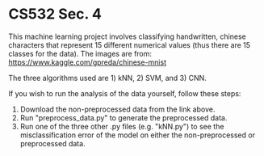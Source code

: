 # CS532 Sec. 4

This machine learning project involves classifying handwritten, chinese characters that represent 15 different numerical values (thus there are 15 classes for the data). The images are from: https://www.kaggle.com/gpreda/chinese-mnist

The three algorithms used are 1) kNN, 2) SVM, and 3) CNN.

If you wish to run the analysis of the data yourself, follow these steps:

1) Download the non-preprocessed data from the link above.
2) Run "preprocess_data.py" to generate the preprocessed data.
3) Run one of the three other .py files (e.g. "kNN.py") to see the misclassification error of the model on either the non-preprocessed or preprocessed data.
